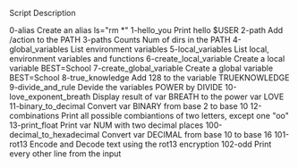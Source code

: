 Script				Description

0-alias				Create an alias ls="rm *"
1-hello_you			Print hello $USER
2-path				Add /action to the PATH
3-paths				Counts Num of dirs in the PATH
4-global_variables		List environment variables
5-local_variables		List local, environment variables and functions
6-create_local_variable		Create a local variable BEST=School
7-create_global_variable	Create a global variable BEST=School
8-true_knowledge		Add 128 to the variable TRUEKNOWLEDGE
9-divide_and_rule		Devide the variables POWER by DIVIDE
10-love_exponent_breath		Display result of var BREATH to the power var LOVE
11-binary_to_decimal		Convert var BINARY from base 2 to base 10
12-combinations			Print all possible combiantions of two letters, except one "oo"
13-print_float			Print var NUM with two decimal places
100-decimal_to_hexadecimal	Convert var DECIMAL from base 10 to base 16
101-rot13			Encode and Decode text using the rot13 encryption
102-odd				Print every other line from the input
